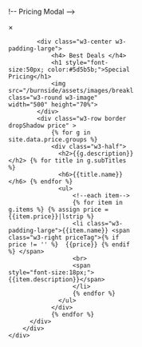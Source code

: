 !-- Pricing Modal -->
<div id="priceModal" class="w3-modal ">
    <div class="w3-modal-content w3-animate-zoom" style="width:50%">
        <div class="w3-container w3-padding-large">
            <span onclick="$('#priceModal').hide();" class="w3-closebtn">&times;</span>

            <div class="w3-center w3-padding-large">
                <h4> Best Deals </h4>
                <h1 style="font-size:50px; color:#5d5b5b;">Special Pricing</h1>
                <img src="/burnside/assets/images/breakline01.png" class="w3-round w3-image" width="500" height="70%">
            </div>
            <div class="w3-row border dropShadow price" >
                {% for g in site.data.price.groups %}
                <div class="w3-half">
                  <h2>{{g.description}}</h2> {% for title in g.subTitles %}
                  <h6>{{title.name}}</h6> {% endfor %}
                  <ul>
                      <!--each item-->
                      {% for item in g.items %} {% assign price = {{item.price}}|lstrip %}
                      <li class="w3-padding-large">{{item.name}} <span class="w3-right priceTag">{% if price != '' %}  {{price}} {% endif %} </span>
                      <br>
                      <span style="font-size:18px;">{{item.description}}</span>
                      </li>
                      {% endfor %}
                  </ul>
                </div>
                {% endfor %}
          </div>
        </div>
    </div>
</div>
